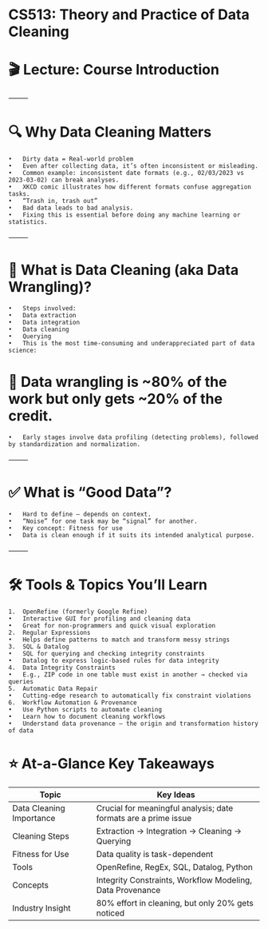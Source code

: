 # CS513: Theory and Practice of Data Cleaning


# 🎬 Lecture: Course Introduction

⸻

# 🔍 Why Data Cleaning Matters
	•	Dirty data = Real-world problem
	•	Even after collecting data, it’s often inconsistent or misleading.
	•	Common example: inconsistent date formats (e.g., 02/03/2023 vs 2023-03-02) can break analyses.
	•	XKCD comic illustrates how different formats confuse aggregation tasks.
	•	“Trash in, trash out”
	•	Bad data leads to bad analysis.
	•	Fixing this is essential before doing any machine learning or statistics.

⸻

# 🧰 What is Data Cleaning (aka Data Wrangling)?
	•	Steps involved:
	•	Data extraction
	•	Data integration
	•	Data cleaning
	•	Querying
	•	This is the most time-consuming and underappreciated part of data science:
# 🔸 Data wrangling is ~80% of the work but only gets ~20% of the credit.
	•	Early stages involve data profiling (detecting problems), followed by standardization and normalization.

⸻

# ✅ What is “Good Data”?
	•	Hard to define — depends on context.
	•	“Noise” for one task may be “signal” for another.
	•	Key concept: Fitness for use
	•	Data is clean enough if it suits its intended analytical purpose.

⸻

# 🛠️ Tools & Topics You’ll Learn
	1.	OpenRefine (formerly Google Refine)
	•	Interactive GUI for profiling and cleaning data
	•	Great for non-programmers and quick visual exploration
	2.	Regular Expressions
	•	Helps define patterns to match and transform messy strings
	3.	SQL & Datalog
	•	SQL for querying and checking integrity constraints
	•	Datalog to express logic-based rules for data integrity
	4.	Data Integrity Constraints
	•	E.g., ZIP code in one table must exist in another → checked via queries
	5.	Automatic Data Repair
	•	Cutting-edge research to automatically fix constraint violations
	6.	Workflow Automation & Provenance
	•	Use Python scripts to automate cleaning
	•	Learn how to document cleaning workflows
	•	Understand data provenance — the origin and transformation history of data

# ⭐ At-a-Glance Key Takeaways

| Topic | Key Ideas |
|----|----|
|Data Cleaning Importance|Crucial for meaningful analysis; date formats are a prime issue|
|Cleaning Steps|Extraction → Integration → Cleaning → Querying|
|Fitness for Use|Data quality is task-dependent|
|Tools|OpenRefine, RegEx, SQL, Datalog, Python|
|Concepts|Integrity Constraints, Workflow Modeling, Data Provenance
|Industry Insight|80% effort in cleaning, but only 20% gets noticed|
